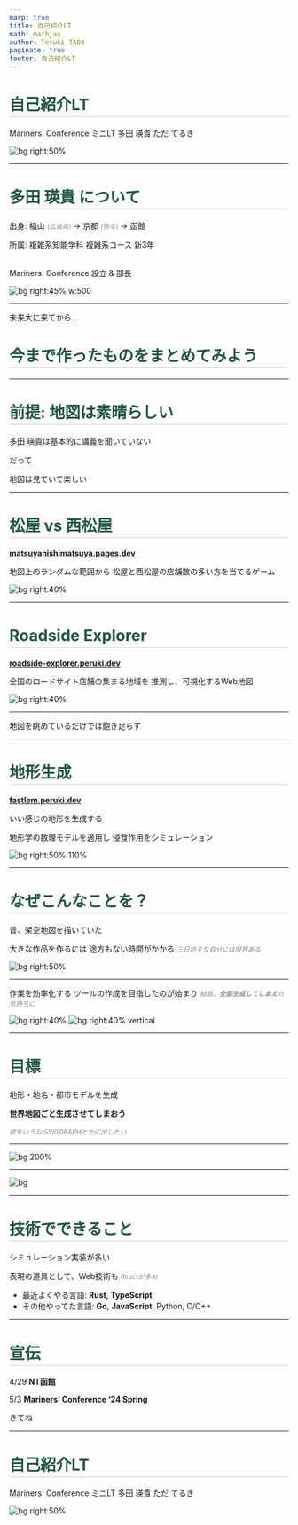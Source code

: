 ```yaml
---
marp: true
title: 自己紹介LT
math: mathjax
author: Teruki TADA
paginate: true
footer: 自己紹介LT
---
```


<style>
@import url('https://fonts.googleapis.com/css?family=Noto Sans JP&display=swap');

@import 'default';

section {
    font-family: 'Noto Sans JP', serif;
    background-color: #fff;
}

h1,h2,h3,h4 {
    color: #254;
    border-bottom: 1px solid #ccc;
    line-height: 1.5em;
}

em {
    color: #888;
    font-size: smaller;
}

</style>

# 自己紹介LT

Mariners' Conference ミニLT 
多田 瑛貴 ただ てるき

![bg right:50%](resources/hakodate.webp)

---

# 多田 瑛貴 について

出身: 福山 *(広島県)* → 京都 *(18年)* → 函館

所属: 複雑系知能学科 複雑系コース 新3年

<br>
Mariners' Conference 設立 & 部長
<br>


![bg right:45% w:500](resources/me.jpeg)

---

未来大に来てから...
# 今まで作ったものをまとめてみよう

---

# 前提: 地図は素晴らしい

多田 瑛貴は基本的に講義を聞いていない

だって

地図は見ていて楽しい

---

# 松屋 vs 西松屋

**[matsuyanishimatsuya.pages.dev](https://matsuyanishimatsuya.pages.dev)**

地図上のランダムな範囲から
松屋と西松屋の店舗数の多い方を当てるゲーム

![bg right:40%](resources/matsuya.png)

---

# Roadside Explorer

**[roadside-explorer.peruki.dev](https://roadside-explorer.peruki.dev)**

全国のロードサイト店舗の集まる地域を
推測し、可視化するWeb地図

![bg right:40%](resources/RoadsideExplorer.jpg)


---

地図を眺めているだけでは飽き足らず

---

# 地形生成

**[fastlem.peruki.dev](https://fastlem.peruki.dev/)**

いい感じの地形を生成する

地形学の数理モデルを適用し
侵食作用をシミュレーション

![bg right:50% 110%](resources/terrain.webp)

---

# なぜこんなことを？

昔、架空地図を描いていた

大きな作品を作るには
途方もない時間がかかる
*三日坊主な自分には限界ある*

![bg right:50%](resources/cartograph.webp)

---

作業を効率化する
ツールの作成を目指したのが始まり
*結局、**全部生成してしまえ**の気持ちに*

![bg right:40%](resources/kamoA.jpg)
![bg right:40% vertical](resources/kamoB.png)

---

# 目標

地形・地名・都市モデルを生成

**世界地図ごと生成させてしまおう**

*欲をいうならSIGGRAPHとかに出したい*

---

![bg 200%](resources/transport.webp)

---

![bg](resources/transport.png)

---

# 技術でできること

シミュレーション実装が多い

表現の道具として、Web技術も *Reactが多め*

- 最近よくやる言語: **Rust**, **TypeScript**
- その他やってた言語: **Go**, **JavaScript**, Python, C/C++

---

# 宣伝

4/29 **NT函館**

5/3 **Mariners’ Conference ‘24 Spring**

きてね

---

# 自己紹介LT

Mariners' Conference ミニLT 
多田 瑛貴 ただ てるき

![bg right:50%](resources/hakodate.webp)
